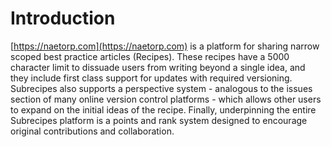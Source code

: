 # Introduction

[https://naetorp.com](https://naetorp.com) is a platform for sharing narrow scoped best practice articles \(Recipes\). These recipes have a 5000 character limit to dissuade users from writing beyond a single idea, and they include first class support for updates with required versioning. Subrecipes also supports a perspective system - analogous to the issues section of many online version control platforms - which allows other users to expand on the initial ideas of the recipe. Finally, underpinning the entire Subrecipes platform is a points and rank system designed to encourage original contributions and collaboration.